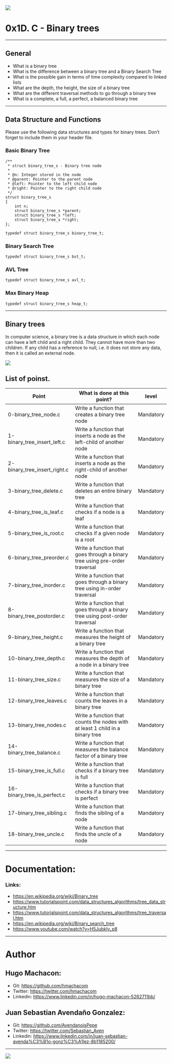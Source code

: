 ![](https://images.fineartamerica.com/images/artworkimages/mediumlarge/3/binary-tree-shirtom.jpg)

# 0x1D. C - Binary trees

------------

## General

- What is a binary tree
- What is the difference between a binary tree and a Binary Search Tree
- What is the possible gain in terms of time complexity compared to linked lists
- What are the depth, the height, the size of a binary tree
- What are the different traversal methods to go through a binary tree
- What is a complete, a full, a perfect, a balanced binary tree

------------

## Data Structure and Functions

Please use the following data structures and types for binary trees. Don’t forget to include them in your header file.

### Basic Binary Tree

```
/**
 * struct binary_tree_s - Binary tree node
 *
 * @n: Integer stored in the node
 * @parent: Pointer to the parent node
 * @left: Pointer to the left child node
 * @right: Pointer to the right child node
 */
struct binary_tree_s
{
    int n;
    struct binary_tree_s *parent;
    struct binary_tree_s *left;
    struct binary_tree_s *right;
};

typedef struct binary_tree_s binary_tree_t;
```
### Binary Search Tree
```
typedef struct binary_tree_s bst_t;
```
### AVL Tree
```
typedef struct binary_tree_s avl_t;
```
### Max Binary Heap
```
typedef struct binary_tree_s heap_t;
```
------------

## Binary trees

In computer science, a binary tree is a data structure in which each node can have a left child and a right child. They cannot have more than two children. If any child has a reference to null, i.e. it does not store any data, then it is called an external node.

![](https://res.cloudinary.com/practicaldev/image/fetch/s--od-naD9n--/c_limit%2Cf_auto%2Cfl_progressive%2Cq_auto%2Cw_880/https://miro.medium.com/max/975/1%2APWJiwTxRdQy8A_Y0hAv5Eg.png)

## List of poinst.

|  Point | What is done at this point? | level |
| ------------ | ------------ | ------------ |
| 0-binary_tree_node.c | Write a function that creates a binary tree node | Mandatory |
| 1-binary_tree_insert_left.c | Write a function that inserts a node as the left-child of another node | Mandatory |
| 2-binary_tree_insert_right.c | Write a function that inserts a node as the right-child of another node | Mandatory |
| 3-binary_tree_delete.c | Write a function that deletes an entire binary tree | Mandatory |
| 4-binary_tree_is_leaf.c | Write a function that checks if a node is a leaf | Mandatory |
| 5-binary_tree_is_root.c | Write a function that checks if a given node is a root | Mandatory |
| 6-binary_tree_preorder.c | Write a function that goes through a binary tree using pre-order traversal | Mandatory |
| 7-binary_tree_inorder.c | Write a function that goes through a binary tree using in-order traversal | Mandatory |
| 8-binary_tree_postorder.c | Write a function that goes through a binary tree using post-order traversal | Mandatory |
| 9-binary_tree_height.c | Write a function that measures the height of a binary tree | Mandatory |
| 10-binary_tree_depth.c | Write a function that measures the depth of a node in a binary tree | Mandatory |
| 11-binary_tree_size.c | Write a function that measures the size of a binary tree | Mandatory |
| 12-binary_tree_leaves.c | Write a function that counts the leaves in a binary tree | Mandatory |
| 13-binary_tree_nodes.c | Write a function that counts the nodes with at least 1 child in a binary tree | Mandatory |
| 14-binary_tree_balance.c | Write a function that measures the balance factor of a binary tree | Mandatory |
| 15-binary_tree_is_full.c | Write a function that checks if a binary tree is full | Mandatory |
| 16-binary_tree_is_perfect.c | Write a function that checks if a binary tree is perfect | Mandatory |
| 17-binary_tree_sibling.c | Write a function that finds the sibling of a node | Mandatory |
| 18-binary_tree_uncle.c | Write a function that finds the uncle of a node| Mandatory |

------------

# Documentation:
### Links:

- https://en.wikipedia.org/wiki/Binary_tree
- https://www.tutorialspoint.com/data_structures_algorithms/tree_data_structure.htm
- https://www.tutorialspoint.com/data_structures_algorithms/tree_traversal.htm
- https://en.wikipedia.org/wiki/Binary_search_tree
- https://www.youtube.com/watch?v=H5JubkIy_p8

------------

# Author

## Hugo Machacon:
- Git: https://github.com/hmachacom
- Twitter: https://twitter.com/hmachacom
- Linkedin: https://www.linkedin.com/in/hugo-machacon-5262711bb/

## Juan Sebastian Avendaño Gonzalez:
- Git: https://github.com/AvendanoisPepe
- Twitter: https://twitter.com/Sebastian_Aven
- Linkedin: https://www.linkedin.com/in/juan-sebastian-avenda%C3%B1o-gonz%C3%A1lez-8b1185200/

------------

![](https://imgur.com/a/T7rmMBG)